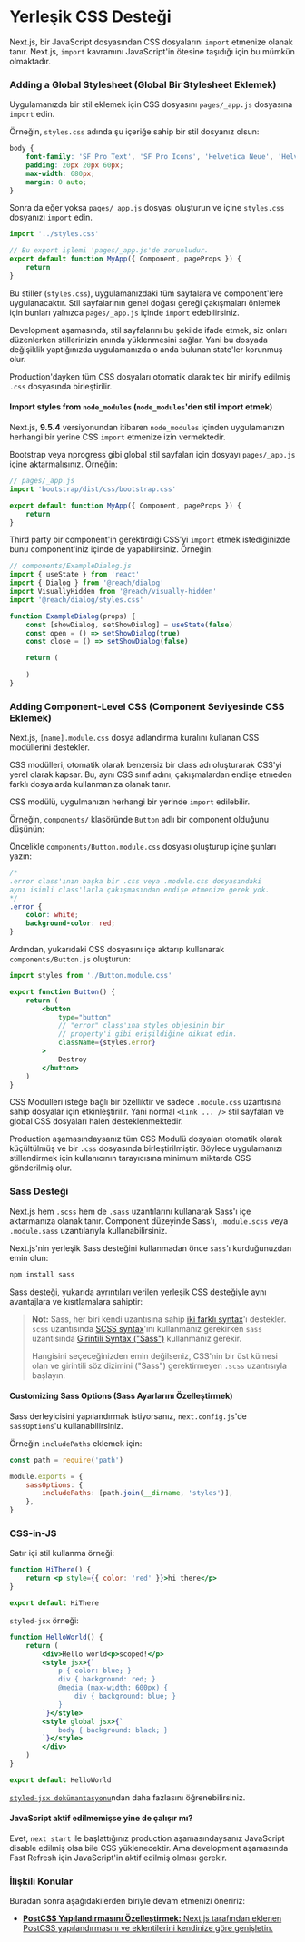 # Yerleşik CSS Desteği

Next.js, bir JavaScript dosyasından CSS dosyalarını `import` etmenize olanak tanır. Next.js, `import` kavramını JavaScript'in ötesine taşıdığı için bu mümkün olmaktadır.

### Adding a Global Stylesheet \(Global Bir Stylesheet Eklemek\) <a id="basic-features_built-in-css-support_adding-a-global-stylesheet"></a>

Uygulamanızda bir stil eklemek için CSS dosyasını `pages/_app.js` dosyasına `import` edin.

Örneğin, `styles.css` adında şu içeriğe sahip bir stil dosyanız olsun:

```css
body {
    font-family: 'SF Pro Text', 'SF Pro Icons', 'Helvetica Neue', 'Helvetica', 'Arial', sans-serif;
    padding: 20px 20px 60px;
    max-width: 680px;
    margin: 0 auto;
}
```

Sonra da eğer yoksa `pages/_app.js` dosyası oluşturun ve içine `styles.css` dosyanızı `import` edin.

```jsx
import '../styles.css'

// Bu export işlemi 'pages/_app.js'de zorunludur.
export default function MyApp({ Component, pageProps }) {
    return 
}
```

Bu stiller \(`styles.css`\), uygulamanızdaki tüm sayfalara ve component'lere uygulanacaktır. Stil sayfalarının genel doğası gereği çakışmaları önlemek için bunları yalnızca `pages/_app.js` içinde `import` edebilirsiniz.

Development aşamasında, stil sayfalarını bu şekilde ifade etmek, siz onları düzenlerken stillerinizin anında yüklenmesini sağlar. Yani bu dosyada değişiklik yaptığınızda uygulamanızda o anda bulunan state'ler korunmuş olur.

Production'dayken tüm CSS dosyaları otomatik olarak tek bir minify edilmiş `.css` dosyasında birleştirilir.

#### Import styles from `node_modules` \(`node_modules`'den stil import etmek\)

Next.js, **9.5.4** versiyonundan itibaren `node_modules` içinden uygulamanızın herhangi bir yerine CSS `import` etmenize izin vermektedir.

Bootstrap veya nprogress gibi global stil sayfaları için dosyayı `pages/_app.js` içine aktarmalısınız. Örneğin:

```jsx
// pages/_app.js
import 'bootstrap/dist/css/bootstrap.css'

export default function MyApp({ Component, pageProps }) {
    return 
}
```

Third party bir component'in gerektirdiği CSS'yi `import` etmek istediğinizde bunu component'iniz içinde de yapabilirsiniz. Örneğin:

```jsx
// components/ExampleDialog.js
import { useState } from 'react'
import { Dialog } from '@reach/dialog'
import VisuallyHidden from '@reach/visually-hidden'
import '@reach/dialog/styles.css'

function ExampleDialog(props) {
    const [showDialog, setShowDialog] = useState(false)
    const open = () => setShowDialog(true)
    const close = () => setShowDialog(false)

    return (
        
    )
}
```

### Adding Component-Level CSS \(Component Seviyesinde CSS Eklemek\) <a id="basic-features_built-in-css-support_adding-component-level-css"></a>

Next.js, `[name].module.css` dosya adlandırma kuralını kullanan CSS modüllerini destekler.

CSS modülleri, otomatik olarak benzersiz bir class adı oluşturarak CSS'yi yerel olarak kapsar. Bu, aynı CSS sınıf adını, çakışmalardan endişe etmeden farklı dosyalarda kullanmanıza olanak tanır.

CSS modülü, uygulmanızın herhangi bir yerinde `import` edilebilir.

Örneğin, `components/` klasöründe `Button` adlı bir component olduğunu düşünün:

Öncelikle `components/Button.module.css` dosyası oluşturup içine şunları yazın:

```css
/*
.error class'ının başka bir .css veya .module.css dosyasındaki
aynı isimli class'larla çakışmasından endişe etmenize gerek yok.
*/
.error {
    color: white;
    background-color: red;
}
```

Ardından, yukarıdaki CSS dosyasını içe aktarıp kullanarak `components/Button.js` oluşturun:

```jsx
import styles from './Button.module.css'

export function Button() {
    return (
        <button
            type="button"
            // "error" class'ına styles objesinin bir 
            // property'i gibi erişildiğine dikkat edin.
            className={styles.error}
        >
            Destroy
        </button>
    )
}
```

CSS Modülleri isteğe bağlı bir özelliktir ve sadece `.module.css` uzantısına sahip dosyalar için etkinleştirilir. Yani normal `<link ... />` stil sayfaları ve global CSS dosyaları halen desteklenmektedir.

Production aşamasındaysanız tüm CSS Modulü dosyaları otomatik olarak küçültülmüş ve bir `.css` dosyasında birleştirilmiştir. Böylece uygulamanızı stillendirmek için kullanıcının tarayıcısına minimum miktarda CSS gönderilmiş olur.

### Sass Desteği <a id="basic-features_built-in-css-support_sass-support"></a>

Next.js hem `.scss` hem de `.sass` uzantılarını kullanarak Sass'ı içe aktarmanıza olanak tanır. Component düzeyinde Sass'ı, `.module.scss` veya `.module.sass` uzantılarıyla kullanabilirsiniz.

Next.js'nin yerleşik Sass desteğini kullanmadan önce `sass`'ı kurduğunuzdan emin olun:

```bash
npm install sass
```

Sass desteği, yukarıda ayrıntıları verilen yerleşik CSS desteğiyle aynı avantajlara ve kısıtlamalara sahiptir:

> **Not:** Sass, her biri kendi uzantısına sahip [iki farklı syntax](https://sass-lang.com/documentation/syntax)'ı destekler. `scss` uzantısında [SCSS syntax](https://sass-lang.com/documentation/syntax#scss)'ını kullanmanız gerekirken `sass` uzantısında [Girintili Syntax \("Sass"\)](https://sass-lang.com/documentation/syntax#the-indented-syntax) kullanmanız gerekir.
>
> Hangisini seçeceğinizden emin değilseniz, CSS'nin bir üst kümesi olan ve girintili söz dizimini \("Sass"\) gerektirmeyen `.scss` uzantısıyla başlayın.

#### Customizing Sass Options \(Sass Ayarlarını Özelleştirmek\) <a id="basic-features_built-in-css-support_sass-support_customizing-sass-options"></a>

Sass derleyicisini yapılandırmak istiyorsanız, `next.config.js`'de `sassOptions`'u kullanabilirsiniz.

Örneğin `includePaths` eklemek için:

```jsx
const path = require('path')

module.exports = {
    sassOptions: {
        includePaths: [path.join(__dirname, 'styles')],
    },
}
```

### CSS-in-JS <a id="basic-features_built-in-css-support_css-in-js"></a>

Satır içi stil kullanma örneği:

```jsx
function HiThere() {
    return <p style={{ color: 'red' }}>hi there</p>
}

export default HiThere
```

`styled-jsx` örneği:

```jsx
function HelloWorld() {
    return (
        <div>Hello world<p>scoped!</p>
        <style jsx>{`
            p { color: blue; }
            div { background: red; }
            @media (max-width: 600px) {
                div { background: blue; }
            }
        `}</style>
        <style global jsx>{`
            body { background: black; }
        `}</style>
        </div>
    )
}

export default HelloWorld
```

[`styled-jsx dokümantasyonu`](https://github.com/vercel/styled-jsx)ndan daha fazlasını öğrenebilirsiniz.

#### **JavaScript aktif edilmemişse yine de çalışır mı?**

Evet, `next start` ile başlattığınız production aşamasındaysanız JavaScript disable edilmiş olsa bile CSS yüklenecektir. Ama development aşamasında Fast Refresh için JavaScript'in aktif edilmiş olması gerekir.

### İlişkili Konular

Buradan sonra aşağıdakilerden biriyle devam etmenizi öneririz:

* [**PostCSS Yapılandırmasını Özelleştirmek:** Next.js tarafından eklenen PostCSS yapılandırmasını ve eklentilerini kendinize göre genişletin.](https://nextjs.org/docs/advanced-features/customizing-postcss-config)

